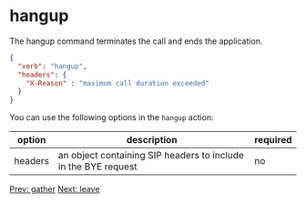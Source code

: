 # hangup

The hangup command terminates the call and ends the application.
```json
{
  "verb": "hangup",
  "headers": {
    "X-Reason" : "maximum call duration exceeded"
  }
}
```

You can use the following options in the `hangup` action:

| option        | description | required  |
| ------------- |-------------| -----|
| headers | an object containing SIP headers to include in the BYE request | no |

<p class="flex">
<a href="/docs/webhooks/gather">Prev: gather</a>
<a href="/docs/webhooks/leave">Next: leave</a>
</p>
